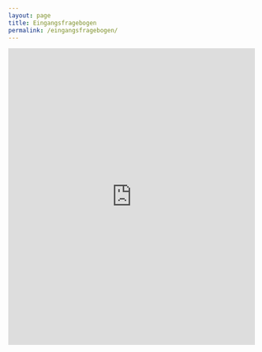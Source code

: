 ```yaml
---
layout: page
title: Eingangsfragebogen
permalink: /eingangsfragebogen/
---
```


<iframe src="https://docs.google.com/forms/d/e/1FAIpQLScRf52tpyv4pMtwXatoME7rtyhcnhz3CefA9qOdQ9EGteWm3g/viewform?embedded=true" width="500" height="600" frameborder="0" marginheight="0" marginwidth="0">Wird geladen...</iframe>
